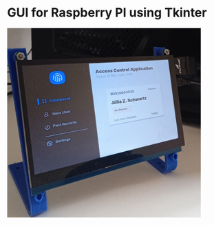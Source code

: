 <h1>GUI for Raspberry PI using Tkinter </h1>
<img src="https://github.com/juliazschwartz/GUI_Raspberry_Tkinter/blob/main/tela.jpg" width="450"></img>
